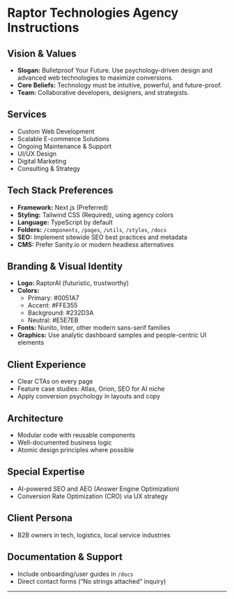 # Raptor Technologies Agency Instructions

## Vision & Values
- **Slogan:** Bulletproof Your Future. Use psychology-driven design and advanced web technologies to maximize conversions.
- **Core Beliefs:** Technology must be intuitive, powerful, and future-proof.
- **Team:** Collaborative developers, designers, and strategists.

## Services
- Custom Web Development
- Scalable E-commerce Solutions
- Ongoing Maintenance & Support
- UI/UX Design
- Digital Marketing
- Consulting & Strategy

## Tech Stack Preferences
- **Framework:** Next.js (Preferred)
- **Styling:** Tailwind CSS (Required), using agency colors
- **Language:** TypeScript by default
- **Folders:** `/components`, `/pages`, `/utils`, `/styles`, `/docs`
- **SEO:** Implement sitewide SEO best practices and metadata
- **CMS:** Prefer Sanity.io or modern headless alternatives

## Branding & Visual Identity
- **Logo:** RaptorAI (futuristic, trustworthy)
- **Colors:**  
  - Primary: #0051A7  
  - Accent: #FFE355  
  - Background: #232D3A  
  - Neutral: #E5E7EB
- **Fonts:** Nunito, Inter, other modern sans-serif families
- **Graphics:** Use analytic dashboard samples and people-centric UI elements

## Client Experience
- Clear CTAs on every page
- Feature case studies: Atlas, Orion, SEO for AI niche
- Apply conversion psychology in layouts and copy

## Architecture
- Modular code with reusable components
- Well-documented business logic
- Atomic design principles where possible

## Special Expertise
- AI-powered SEO and AEO (Answer Engine Optimization)
- Conversion Rate Optimization (CRO) via UX strategy

## Client Persona
- B2B owners in tech, logistics, local service industries

## Documentation & Support
- Include onboarding/user guides in `/docs`
- Direct contact forms (“No strings attached” inquiry)

---
